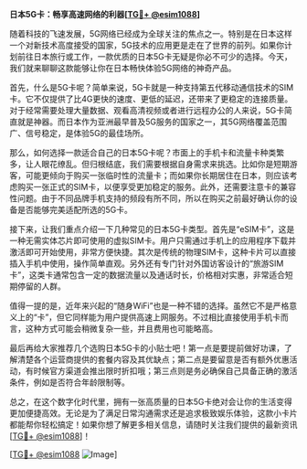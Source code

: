 **日本5G卡：畅享高速网络的利器[[TG💪+ @esim1088](https://t.me/s/esim1088)]**

随着科技的飞速发展，5G网络已经成为全球关注的焦点之一。特别是在日本这样一个对新技术高度接受的国家，5G技术的应用更是走在了世界的前列。如果你计划前往日本旅行或工作，一款优质的日本5G卡无疑是你必不可少的选择。今天，我们就来聊聊这款能够让你在日本畅快体验5G网络的神奇产品。

首先，什么是5G卡呢？简单来说，5G卡就是一种支持第五代移动通信技术的SIM卡。它不仅提供了比4G更快的速度、更低的延迟，还带来了更稳定的连接质量。对于经常需要处理大量数据、观看高清视频或者进行远程办公的人来说，5G卡简直就是神器。而日本作为亚洲最早普及5G服务的国家之一，其5G网络覆盖范围广、信号稳定，是体验5G的最佳场所。

那么，如何选择一款适合自己的日本5G卡呢？市面上的手机卡和流量卡种类繁多，让人眼花缭乱。但归根结底，我们需要根据自身需求来挑选。比如你是短期游客，可能更倾向于购买一张临时性的流量卡；而如果你长期居住在日本，则应该考虑购买一张正式的SIM卡，以便享受更加稳定的服务。此外，还需要注意卡的兼容性问题。由于不同品牌手机支持的频段有所不同，所以在购买之前最好确认你的设备是否能够完美适配所选的5G卡。

接下来，让我们重点介绍一下几种常见的日本5G卡类型。首先是“eSIM卡”，这是一种无需实体芯片即可使用的虚拟SIM卡。用户只需通过手机上的应用程序下载并激活即可开始使用，非常方便快捷。其次是传统的物理SIM卡，这种卡片可以直接插入手机中使用，操作简单直观。另外还有专门针对外国访客设计的“旅游SIM卡”，这类卡通常包含一定的数据流量以及通话时长，价格相对实惠，非常适合短期停留的人群。

值得一提的是，近年来兴起的“随身WiFi”也是一种不错的选择。虽然它不是严格意义上的“卡”，但它同样能为用户提供高速上网服务。不过相比直接使用手机卡而言，这种方式可能会稍微复杂一些，并且费用也可能略高。

最后再给大家推荐几个选购日本5G卡的小贴士吧！第一点是要提前做好功课，了解清楚各个运营商提供的套餐内容及其优缺点；第二点是要留意是否有额外优惠活动，有时候官方渠道会推出限时折扣哦；第三点则是务必确保自己具备正确的激活条件，例如是否符合年龄限制等。

总之，在这个数字化时代里，拥有一张高质量的日本5G卡绝对会让你的生活变得更加便捷高效。无论是为了满足日常沟通需求还是追求极致娱乐体验，这款小卡片都能帮你轻松搞定！如果你想了解更多相关信息，请随时关注我们提供的最新资讯[[TG💪+ @esim1088](https://t.me/s/esim1088)]！

[[TG💪+ @esim1088](https://t.me/s/esim1088) ![Image](https://i.postimg.cc/4NQfJmqS/Snipaste-2025-05-13-00-14-12.png)]